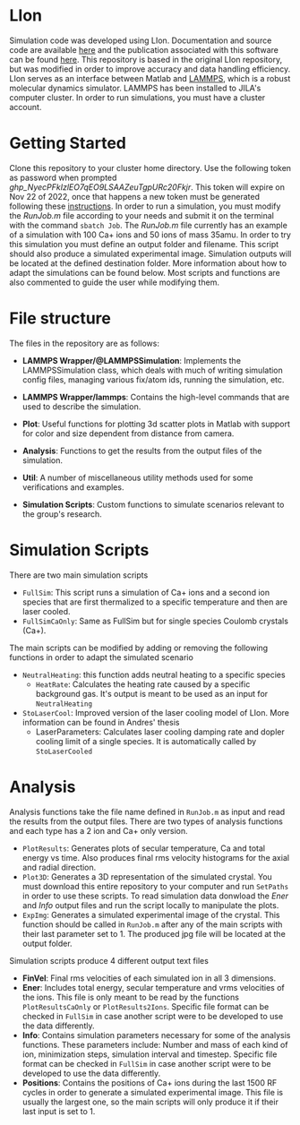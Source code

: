 # LIon
Simulation code was developed using LIon. Documentation and source code are available [here](https://bitbucket.org/footgroup/lion/src/master/) and the publication associated with this software can be found [here](https://arxiv.org/abs/1907.10514). This repository is based in the original LIon repository, but was modified in order to improve accuracy and data handling efficiency. LIon serves as an interface between Matlab and [LAMMPS](https://www.lammps.org/), which is a robust molecular dynamics simulator. LAMMPS has been installed to JILA's computer cluster. In order to run simulations, you must have a cluster account.

# Getting Started
Clone this repository to your cluster home directory. Use the following token as password when prompted *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*. This token will expire on Nov 22 of 2022, once that happens a new token must be generated following these [instructions](https://docs.github.com/en/authentication/keeping-your-account-and-data-secure/creating-a-personal-access-token). In order to run a simulation, you must modify the *RunJob.m* file according to your needs and submit it on the terminal with the command 
```sbatch Job```.
The *RunJob.m* file currently has an example of a simulation with 100 Ca+ ions and 50 ions of mass 35amu. In order to try this simulation you must define an output folder and filename. This script should also produce a simulated experimental image.
Simulation outputs will be located at the defined destination folder. More information about how to adapt the simulations can be found below. Most scripts and functions are also commented to guide the user while modifying them.


# File structure
The files in the repository are as follows:

* **LAMMPS Wrapper/@LAMMPSSimulation**: Implements the LAMMPSSimulation class, which deals with much of writing simulation config files, managing various fix/atom ids, running the simulation, etc.

* **LAMMPS Wrapper/lammps**: Contains the high-level commands that are used to describe the simulation.

* **Plot**: Useful functions for plotting 3d scatter plots in Matlab with support for color and size dependent from distance from camera.

* **Analysis**: Functions to get the results from the output files of the simulation.

* **Util**: A number of miscellaneous utility methods used for some verifications and examples.

* **Simulation Scripts**: Custom functions to simulate scenarios relevant to the group's research. 

# Simulation Scripts
There are two main simulation scripts 
* `FullSim`: This script runs a simulation of Ca+ ions and a second ion species that are first thermalized to a specific temperature and then are laser cooled. 
* `FullSimCaOnly`: Same as FullSim but for single species Coulomb crystals (Ca+).

The main scripts can be modified by adding or removing the following functions in order to adapt the simulated scenario
* `NeutralHeating`: this function adds neutral heating to a specific species 
  * `HeatRate`: Calculates the heating rate caused by a specific background gas. It's output is meant to be used as an input for `NeutralHeating`
* `StoLaserCool`: Improved version of the laser cooling model of LIon. More information can be found in Andres' thesis
  * LaserParameters: Calculates laser cooling damping rate and dopler cooling limit of a single species. It is automatically called by `StoLaserCooled`

# Analysis
Analysis functions take the file name defined in `RunJob.m` as input and read the results from the output files. There are two types of analysis functions and each type has a 2 ion and Ca+ only version. 
* `PlotResults`: Generates plots of secular temperature, Ca and total energy vs time. Also produces final rms velocity histograms for the axial and radial direction.
* `Plot3D`: Generates a 3D representation of the simulated crystal.
You must download this entire repository to your computer and run `SetPaths` in order to use these scripts. To read simulation data donwload the *Ener* and *Info* output files and run the script locally to manipulate the plots. 
* `ExpImg`: Generates a simulated experimental image of the crystal. This function should be called in `RunJob.m` after any of the main scripts with their last parameter set to 1. The produced jpg file will be located at the output folder. 

Simulation scripts produce 4 different output text files
* **FinVel**: Final rms velocities of each simulated ion in all 3 dimensions.
* **Ener**: Includes total energy, secular temperature and vrms velocities of the ions. This file is only meant to be read by the functions `PlotResultsCaOnly` or `PlotResults2Ions`. Specific file format can be checked in `FullSim` in case another script were to be developed to use the data differently. 
* **Info**: Contains simulation parameters necessary for some of the analysis functions. These parameters include: Number and mass of each kind of ion, minimization steps, simulation interval and timestep. Specific file format can be checked in `FullSim` in case another script were to be developed to use the data differently. 
* **Positions**: Contains the positions of Ca+ ions during the last 1500 RF cycles in order to generate a simulated experimental image. This file is usually the largest one, so the main scripts will only produce it if their last input is set to 1. 
